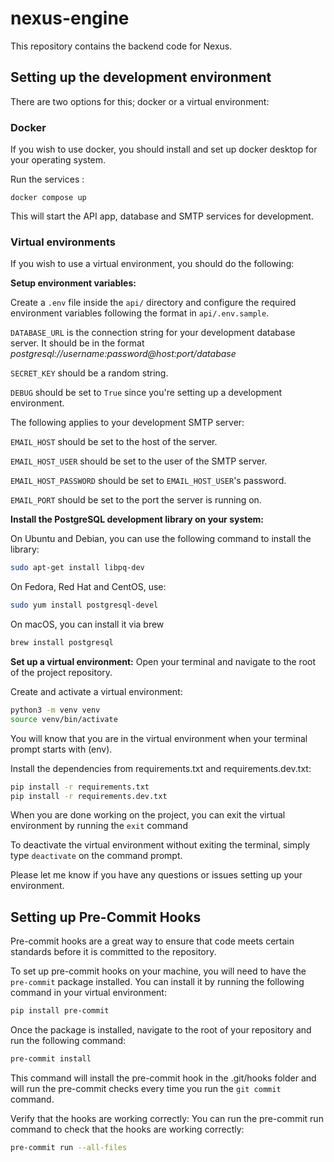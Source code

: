 # nexus-engine

This repository contains the backend code for Nexus.

## Setting up the development environment

There are two options for this; docker or a virtual environment:

### Docker

If you wish to use docker, you should install and set up docker desktop for your operating system.

Run the services :

`docker compose up`

This will start the API app, database and SMTP services for development.

### Virtual environments

If you wish to use a virtual environment, you should do the following:

**Setup environment variables:**

Create a `.env` file inside the `api/` directory and configure the required environment variables following the format in `api/.env.sample`.

`DATABASE_URL` is the connection string for your development database server. It should be in the format _postgresql://username:password@host:port/database_

`SECRET_KEY` should be a random string.

`DEBUG` should be set to `True` since you're setting up a development environment.

The following applies to your development SMTP server:

`EMAIL_HOST` should be set to the host of the server.

`EMAIL_HOST_USER` should be set to the user of the SMTP server.

`EMAIL_HOST_PASSWORD` should be set to `EMAIL_HOST_USER`'s password.

`EMAIL_PORT` should be set to the port the server is running on.

**Install the PostgreSQL development library on your system:**

On Ubuntu and Debian, you can use the following command to install the library:

```bash
sudo apt-get install libpq-dev
```

On Fedora, Red Hat and CentOS, use:

```bash
sudo yum install postgresql-devel
```

On macOS, you can install it via brew

```bash
brew install postgresql
```

**Set up a virtual environment:**
Open your terminal and navigate to the root of the project repository.

Create and activate a virtual environment:

```bash
python3 -m venv venv
source venv/bin/activate
```

You will know that you are in the virtual environment when your terminal prompt starts with (env).

Install the dependencies from requirements.txt and requirements.dev.txt:

```bash
pip install -r requirements.txt
pip install -r requirements.dev.txt
```

When you are done working on the project, you can exit the virtual environment by running the `exit` command

To deactivate the virtual environment without exiting the terminal, simply type `deactivate` on the command prompt.

Please let me know if you have any questions or issues setting up your environment.

## Setting up Pre-Commit Hooks

Pre-commit hooks are a great way to ensure that code meets certain standards before it is committed to the repository.

To set up pre-commit hooks on your machine, you will need to have the `pre-commit` package installed. You can install it by running the following command in your virtual environment:

```bash
pip install pre-commit
```

Once the package is installed, navigate to the root of your repository and run the following command:

```bash
pre-commit install
```

This command will install the pre-commit hook in the .git/hooks folder and will run the pre-commit checks every time you run the `git commit` command.

Verify that the hooks are working correctly: You can run the pre-commit run command to check that the hooks are working correctly:

```bash
pre-commit run --all-files
```
